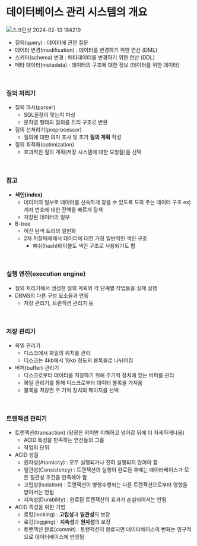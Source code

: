 # 데이터베이스 관리 시스템의 개요
![스크린샷 2024-02-13 184219](https://github.com/kim-do-kyun/My_Study/assets/70315428/8abc747f-0139-4d8a-b2ba-815347611795)
* 질의(query) : 데이터에 관한 질문 
* 데이터 변경(modification) : 데이터를 변경하기 위한 연산 (DML)
* 스키마(schema) 변경 : 메타데이터를 변경하기 위한 연산 (DDL)
* 메타 데이터(metadata) : 데이터의 구조에 대한 정보 (데이터를 위한 데이터)

<br>

### 질의 처리기
* 질의 파서(parser) 
  * SQL문장이 맞는지 파싱
  * 문자열 형태의 질의를 트리 구조로 변환
* 질의 선처리기(preprocessor)
  * 질의에 대한 의미 조사 및 초기 **질의 계획** 작성
* 질의 최적화(optimization)
  * 효과적읜 질의 계획(저장 시스템에 대한 요청들)을 선택

<br>

### 참고
* **색인(index)** 
  * 데이터의 일부로 데이터를 신속하게 찾을 수 있도록 도와 주는 데이터 구조 ex) 계좌 번호에 대한 잔액을 빠르게 탐색
  * 저장된 데이터의 일부
* B-tree
  * 이진 탐색 트리의 일반화
  * 2차 저장매체에서 데이터에 대한 가장 일반적인 색인 구조
    * 해쉬(hash)테이블도 색인 구조로 사용되기도 함

<br>

### 실행 엔진(execution engine)
* 질의 처리기에서 생성한 질의 계획의 각 단계별 작업들을 실제 실행
* DBMS의 다른 구성 요소들과 연동
  * 저장 관리기, 트랜잭션 관리기 등

<br>

### 저장 관리기
* 화일 관리기
  * 디스크에서 화일의 위치를 관리
  * 디스크는 4kb에서 16kb 정도의 블록들로 나뉘어짐
* 버퍼(buffer) 관리기
  * 디스크로부터 데이터를 저장하기 위해 주기억 장치에 있는 버퍼를 관리
  * 화일 관리기를 통해 디스크로부터 데이터 블록을 가져옴
  * 블록을 저장한 주 기억 장치의 페이지를 선택

<br>

### 트랜잭션 관리기
* 트랜잭션(transaction) (당장은 의미만 이해하고 넘어감 뒤에 더 자세하게나옴)
  * ACID 특성을 만족하는 연산들의 그룹
  * 작업의 단위
* ACID 성질
  * 원자성(Atomicity) : 모두 실행되거나 전혀 실행되지 않아야 함
  * 일관성(Consistency) : 트랜잭션의 실행이 완료된 후에는 데이터베이스가 모든 일관성 조건을 만족해야 함
  * 고립성(Isolation) : 트랜잭션이 병행수행되는 다른 트랜잭션으로부터 영향을 받아서는 안됨
  * 지속성(Durability) : 완료된 트랜잭션의 효과가 손실되어서는 안됨
* ACID 특성을 위한 기법
  * 로킹(locking) : **고립성**과 **일관성**의 보장
  * 로깅(logging) : **지속성**과 **원자성**의 보장
  * 트랜잭션 완료(commit) : 트랜잭션이 완료되면 데이터베이스의 변화는 영구적으로 데이터베이스에 반영됨